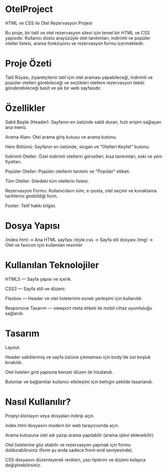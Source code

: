 # OtelProject
HTML ve CSS ile Otel Rezervasyon Projesi

Bu proje, bir tatil ve otel rezervasyon sitesi için temel bir HTML ve CSS yapısıdır. Kullanıcı dostu arayüzüyle otel tanıtımları, indirimli ve popüler oteller listesi, arama fonksiyonu ve rezervasyon formu içermektedir.

# Proje Özeti
Tatil Rüyası, ziyaretçilerin tatil için otel araması yapabileceği, indirimli ve popüler otelleri görebileceği ve seçtikleri otellere rezervasyon talebi gönderebileceği basit ve şık bir web sayfasıdır.

# Özellikler
Sabit Başlık (Header): Sayfanın en üstünde sabit duran, hızlı erişim sağlayan ana menü.

Arama Alanı: Otel arama giriş kutusu ve arama butonu.

Hero Bölümü: Sayfanın en üstünde, slogan ve "Otelleri Keşfet" butonu.

İndirimli Oteller: Özel indirimli otellerin görselleri, kısa tanıtımları, eski ve yeni fiyatları.

Popüler Oteller: Popüler otellerin tanıtımı ve "Popüler" etiketi.

Tüm Oteller: Sitedeki tüm otellerin listesi.

Rezervasyon Formu: Kullanıcıların isim, e-posta, otel seçimi ve konaklama tarihlerini girebildiği form.

Footer: Telif hakkı bilgisi.

# Dosya Yapısı
/index.html       -> Ana HTML sayfası
/style.css       -> Sayfa stil dosyası
/img/            -> Otel ve favicon için kullanılan resimler

# Kullanılan Teknolojiler
HTML5 — Sayfa yapısı ve içerik.

CSS3 — Sayfa stili ve düzeni.

Flexbox — Header ve otel listelerinin esnek yerleşimi için kullanıldı.

Responsive Tasarım — viewport meta etiketi ile mobil cihaz uyumluluğu sağlandı.
# Tasarım
Layout:

Header sabitlenmiş ve sayfa üstüne çıkmaması için body'de üst boşluk bırakıldı.

Otel listeleri grid yapısına benzer düzen ile hizalandı.

Butonlar ve bağlantılar kullanıcı etkileşimi için belirgin şekilde tasarlandı.

# Nasıl Kullanılır?
Projeyi klonlayın veya dosyaları indirip açın.

index.html dosyasını modern bir web tarayıcısında açın.

Arama kutusuna otel adı yazıp arama yapılabilir (arama işlevi eklenebilir).

Otel listelerine göz atabilir ve rezervasyon yapmak için formu doldurabilirsiniz (form şu anda sadece front-end seviyesinde).

CSS dosyasını düzenleyerek renkleri, yazı tiplerini ve düzeni kolayca değiştirebilirsiniz.

